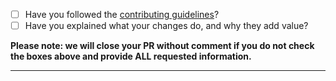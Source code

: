 -   [ ] Have you followed the [contributing guidelines](https://github.com/ever-co/ever/blob/master/.github/CONTRIBUTING.md)?
-   [ ] Have you explained what your changes do, and why they add value?

**Please note: we will close your PR without comment if you do not check the boxes above and provide ALL requested information.**

---
